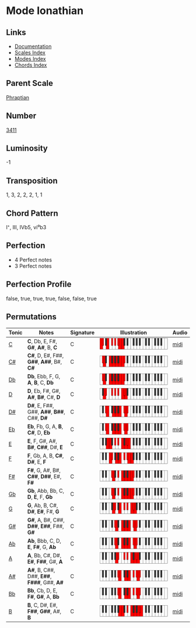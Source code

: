 # Mode Ionathian

## Links

- [Documentation](README.md)
- [Scales Index](Scales.md)
- [Modes Index](Modes.md)
- [Chords Index](Chords.md)

## Parent Scale

[Phraptian](ScalePhraptian.md)

## Number

[3411](https://ianring.com/musictheory/scales/3411)

## Luminosity

-1

## Transposition

1, 3, 2, 2, 2, 1, 1

## Chord Pattern

I⁺, III, IVb5, vi⁰b3

## Perfection

- 4 Perfect notes
- 3 Perfect notes

## Perfection Profile

false, true, true, true, false, false, true

## Permutations

| Tonic | Notes | Signature | Illustration | Audio |
|-------|-------|-----------|--------------|-------|
| [C](ModeCNaturalIonathian.md) | **C**, Db, E, F#, **G#**, **A#**, B, **C** | C | ![CNaturalIonathian](ModeCNaturalIonathian.png) | [midi](https://github.com/edipermadi/music/blob/main/docs/ModeCNaturalIonathian.mid?raw=true) |
| [C#](ModeCSharpIonathian.md) | **C#**, D, E#, F##, **G##**, **A##**, B#, **C#** | C | ![CSharpIonathian](ModeCSharpIonathian.png) | [midi](https://github.com/edipermadi/music/blob/main/docs/ModeCSharpIonathian.mid?raw=true) |
| [Db](ModeDFlatIonathian.md) | **Db**, Ebb, F, G, **A**, **B**, C, **Db** | C | ![DFlatIonathian](ModeDFlatIonathian.png) | [midi](https://github.com/edipermadi/music/blob/main/docs/ModeDFlatIonathian.mid?raw=true) |
| [D](ModeDNaturalIonathian.md) | **D**, Eb, F#, G#, **A#**, **B#**, C#, **D** | C | ![DNaturalIonathian](ModeDNaturalIonathian.png) | [midi](https://github.com/edipermadi/music/blob/main/docs/ModeDNaturalIonathian.mid?raw=true) |
| [D#](ModeDSharpIonathian.md) | **D#**, E, F##, G##, **A##**, **B##**, C##, **D#** | C | ![DSharpIonathian](ModeDSharpIonathian.png) | [midi](https://github.com/edipermadi/music/blob/main/docs/ModeDSharpIonathian.mid?raw=true) |
| [Eb](ModeEFlatIonathian.md) | **Eb**, Fb, G, A, **B**, **C#**, D, **Eb** | C | ![EFlatIonathian](ModeEFlatIonathian.png) | [midi](https://github.com/edipermadi/music/blob/main/docs/ModeEFlatIonathian.mid?raw=true) |
| [E](ModeENaturalIonathian.md) | **E**, F, G#, A#, **B#**, **C##**, D#, **E** | C | ![ENaturalIonathian](ModeENaturalIonathian.png) | [midi](https://github.com/edipermadi/music/blob/main/docs/ModeENaturalIonathian.mid?raw=true) |
| [F](ModeFNaturalIonathian.md) | **F**, Gb, A, B, **C#**, **D#**, E, **F** | C | ![FNaturalIonathian](ModeFNaturalIonathian.png) | [midi](https://github.com/edipermadi/music/blob/main/docs/ModeFNaturalIonathian.mid?raw=true) |
| [F#](ModeFSharpIonathian.md) | **F#**, G, A#, B#, **C##**, **D##**, E#, **F#** | C | ![FSharpIonathian](ModeFSharpIonathian.png) | [midi](https://github.com/edipermadi/music/blob/main/docs/ModeFSharpIonathian.mid?raw=true) |
| [Gb](ModeGFlatIonathian.md) | **Gb**, Abb, Bb, C, **D**, **E**, F, **Gb** | C | ![GFlatIonathian](ModeGFlatIonathian.png) | [midi](https://github.com/edipermadi/music/blob/main/docs/ModeGFlatIonathian.mid?raw=true) |
| [G](ModeGNaturalIonathian.md) | **G**, Ab, B, C#, **D#**, **E#**, F#, **G** | C | ![GNaturalIonathian](ModeGNaturalIonathian.png) | [midi](https://github.com/edipermadi/music/blob/main/docs/ModeGNaturalIonathian.mid?raw=true) |
| [G#](ModeGSharpIonathian.md) | **G#**, A, B#, C##, **D##**, **E##**, F##, **G#** | C | ![GSharpIonathian](ModeGSharpIonathian.png) | [midi](https://github.com/edipermadi/music/blob/main/docs/ModeGSharpIonathian.mid?raw=true) |
| [Ab](ModeAFlatIonathian.md) | **Ab**, Bbb, C, D, **E**, **F#**, G, **Ab** | C | ![AFlatIonathian](ModeAFlatIonathian.png) | [midi](https://github.com/edipermadi/music/blob/main/docs/ModeAFlatIonathian.mid?raw=true) |
| [A](ModeANaturalIonathian.md) | **A**, Bb, C#, D#, **E#**, **F##**, G#, **A** | C | ![ANaturalIonathian](ModeANaturalIonathian.png) | [midi](https://github.com/edipermadi/music/blob/main/docs/ModeANaturalIonathian.mid?raw=true) |
| [A#](ModeASharpIonathian.md) | **A#**, B, C##, D##, **E##**, **F###**, G##, **A#** | C | ![ASharpIonathian](ModeASharpIonathian.png) | [midi](https://github.com/edipermadi/music/blob/main/docs/ModeASharpIonathian.mid?raw=true) |
| [Bb](ModeBFlatIonathian.md) | **Bb**, Cb, D, E, **F#**, **G#**, A, **Bb** | C | ![BFlatIonathian](ModeBFlatIonathian.png) | [midi](https://github.com/edipermadi/music/blob/main/docs/ModeBFlatIonathian.mid?raw=true) |
| [B](ModeBNaturalIonathian.md) | **B**, C, D#, E#, **F##**, **G##**, A#, **B** | C | ![BNaturalIonathian](ModeBNaturalIonathian.png) | [midi](https://github.com/edipermadi/music/blob/main/docs/ModeBNaturalIonathian.mid?raw=true) |
